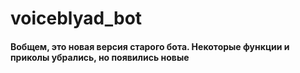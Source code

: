 # voiceblyad_bot
#### Вобщем, это новая версия старого бота. Некоторые функции и приколы убрались, но появились новые
